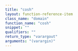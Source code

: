 ```yaml
---
title: "cosh"
layout: function-reference-item
class_name: "domain"
function_name: "cosh"
snippet: ""
qualifiers: ""
return_type: "varargout"
arguments: "(varargin)"
---
```


<pre class="help-text"></pre>